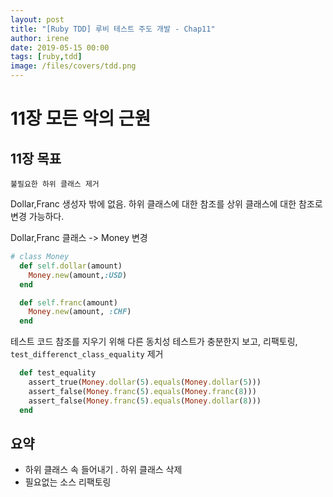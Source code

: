 ```yaml
---
layout: post
title: "[Ruby TDD] 루비 테스트 주도 개발 - Chap11"
author: irene
date: 2019-05-15 00:00
tags: [ruby,tdd]
image: /files/covers/tdd.png
---
```


# 11장 모든 악의 근원

## 11장 목표

    불필요한 하위 클래스 제거 

Dollar,Franc 생성자 밖에 없음. 하위 클래스에 대한 참조를 상위 클래스에 대한 참조로 변경 가능하다.

Dollar,Franc 클래스 -> Money 변경

```ruby
# class Money
  def self.dollar(amount)
    Money.new(amount,:USD)
  end

  def self.franc(amount)
    Money.new(amount, :CHF)
  end
```

테스트 코드 참조를 지우기 위해 다른 동치성 테스트가 충분한지 보고, 리팩토링, `test_differenct_class_equality` 제거 

```ruby
  def test_equality
    assert_true(Money.dollar(5).equals(Money.dollar(5)))
    assert_false(Money.franc(5).equals(Money.franc(8)))
    assert_false(Money.franc(5).equals(Money.dollar(8)))
  end
```

## 요약

- 하위 클래스 속 들어내기 . 하위 클래스 삭제 
- 필요없는 소스 리팩토링